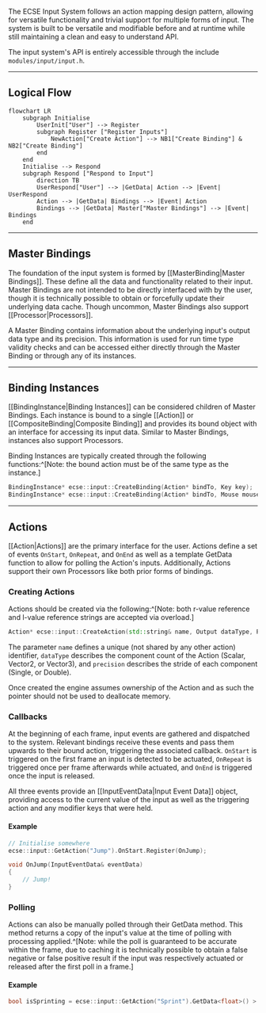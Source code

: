 The ECSE Input System follows an action mapping design pattern, allowing for versatile functionality and trivial support for multiple forms of input. The system is built to be versatile and modifiable before and at runtime while still maintaining a clean and easy to understand API.

The input system's API is entirely accessible through the include `modules/input/input.h`.

---
## Logical Flow
```mermaid
flowchart LR
	subgraph Initialise
		UserInit["User"] --> Register
		subgraph Register ["Register Inputs"]
			NewAction["Create Action"] --> NB1["Create Binding"] & NB2["Create Binding"]
		end
	end
	Initialise --> Respond
	subgraph Respond ["Respond to Input"]
		direction TB
		UserRespond["User"] --> |GetData| Action --> |Event| UserRespond
		Action --> |GetData| Bindings --> |Event| Action
		Bindings --> |GetData| Master["Master Bindings"] --> |Event| Bindings
	end
```

---
## Master Bindings
The foundation of the input system is formed by [[MasterBinding|Master Bindings]]. These define all the data and functionality related to their input. Master Bindings are not intended to be directly interfaced with by the user, though it is technically possible to obtain or forcefully update their underlying data cache. Though uncommon, Master Bindings also support [[Processor|Processors]].

A Master Binding contains information about the underlying input's output data type and its precision. This information is used for run time type validity checks and can be accessed either directly through the Master Binding or through any of its instances.

---
## Binding Instances
[[BindingInstance|Binding Instances]] can be considered children of Master Bindings. Each instance is bound to a single [[Action]] or [[CompositeBinding|Composite Binding]] and provides its bound object with an interface for accessing its input data. Similar to Master Bindings, instances also support Processors.

Binding Instances are typically created through the following functions:^[Note: the bound action must be of the same type as the instance.]
```cpp
BindingInstance* ecse::input::CreateBinding(Action* bindTo, Key key);
BindingInstance* ecse::input::CreateBinding(Action* bindTo, Mouse mouse);
```

---
## Actions
[[Action|Actions]] are the primary interface for the user. Actions define a set of events `OnStart`, `OnRepeat`, and `OnEnd` as well as a template GetData function to allow for polling the Action's inputs. Additionally, Actions support their own Processors like both prior forms of bindings.

### Creating Actions
Actions should be created via the following:^[Note: both r-value reference and l-value reference strings are accepted via overload.]
```cpp
Action* ecse::input::CreateAction(std::string& name, Output dataType, Precision precision = Precision::Double);
```
The parameter `name` defines a unique (not shared by any other action) identifier, `dataType` describes the component count of the Action (Scalar, Vector2, or Vector3), and `precision` describes the stride of each component (Single, or Double).

Once created the engine assumes ownership of the Action and as such the pointer should not be used to deallocate memory.

### Callbacks
At the beginning of each frame, input events are gathered and dispatched to the system. Relevant bindings receive these events and pass them upwards to their bound action, triggering the associated callback. `OnStart` is triggered on the first frame an input is detected to be actuated, `OnRepeat` is triggered once per frame afterwards while actuated, and `OnEnd` is triggered once the input is released.

All three events provide an [[InputEventData|Input Event Data]] object, providing access to the current value of the input as well as the triggering action and any modifier keys that were held.

#### Example
```cpp
// Initialise somewhere
ecse::input::GetAction("Jump").OnStart.Register(OnJump);

void OnJump(InputEventData& eventData)
{
	// Jump!
}
```

### Polling
Actions can also be manually polled through their GetData method. This method returns a copy of the input's value at the time of polling with processing applied.^[Note: while the poll is guaranteed to be accurate within the frame, due to caching it is technically possible to obtain a false negative or false positive result if the input was respectively actuated or released after the first poll in a frame.]
#### Example
```cpp
bool isSprinting = ecse::input::GetAction("Sprint").GetData<float>() > 0;
```

